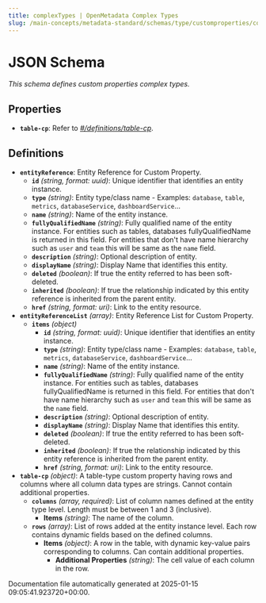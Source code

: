 ```yaml
---
title: complexTypes | OpenMetadata Complex Types
slug: /main-concepts/metadata-standard/schemas/type/customproperties/complextypes
---
```


# JSON Schema

*This schema defines custom properties complex types.*

## Properties

- **`table-cp`**: Refer to *[#/definitions/table-cp](#definitions/table-cp)*.
## Definitions

- **`entityReference`**: Entity Reference for Custom Property.
  - **`id`** *(string, format: uuid)*: Unique identifier that identifies an entity instance.
  - **`type`** *(string)*: Entity type/class name - Examples: `database`, `table`, `metrics`, `databaseService`, `dashboardService`...
  - **`name`** *(string)*: Name of the entity instance.
  - **`fullyQualifiedName`** *(string)*: Fully qualified name of the entity instance. For entities such as tables, databases fullyQualifiedName is returned in this field. For entities that don't have name hierarchy such as `user` and `team` this will be same as the `name` field.
  - **`description`** *(string)*: Optional description of entity.
  - **`displayName`** *(string)*: Display Name that identifies this entity.
  - **`deleted`** *(boolean)*: If true the entity referred to has been soft-deleted.
  - **`inherited`** *(boolean)*: If true the relationship indicated by this entity reference is inherited from the parent entity.
  - **`href`** *(string, format: uri)*: Link to the entity resource.
- **`entityReferenceList`** *(array)*: Entity Reference List for Custom Property.
  - **`items`** *(object)*
    - **`id`** *(string, format: uuid)*: Unique identifier that identifies an entity instance.
    - **`type`** *(string)*: Entity type/class name - Examples: `database`, `table`, `metrics`, `databaseService`, `dashboardService`...
    - **`name`** *(string)*: Name of the entity instance.
    - **`fullyQualifiedName`** *(string)*: Fully qualified name of the entity instance. For entities such as tables, databases fullyQualifiedName is returned in this field. For entities that don't have name hierarchy such as `user` and `team` this will be same as the `name` field.
    - **`description`** *(string)*: Optional description of entity.
    - **`displayName`** *(string)*: Display Name that identifies this entity.
    - **`deleted`** *(boolean)*: If true the entity referred to has been soft-deleted.
    - **`inherited`** *(boolean)*: If true the relationship indicated by this entity reference is inherited from the parent entity.
    - **`href`** *(string, format: uri)*: Link to the entity resource.
- **`table-cp`** *(object)*: A table-type custom property having rows and columns where all column data types are strings. Cannot contain additional properties.
  - **`columns`** *(array, required)*: List of column names defined at the entity type level. Length must be between 1 and 3 (inclusive).
    - **Items** *(string)*: The name of the column.
  - **`rows`** *(array)*: List of rows added at the entity instance level. Each row contains dynamic fields based on the defined columns.
    - **Items** *(object)*: A row in the table, with dynamic key-value pairs corresponding to columns. Can contain additional properties.
      - **Additional Properties** *(string)*: The cell value of each column in the row.


Documentation file automatically generated at 2025-01-15 09:05:41.923720+00:00.
